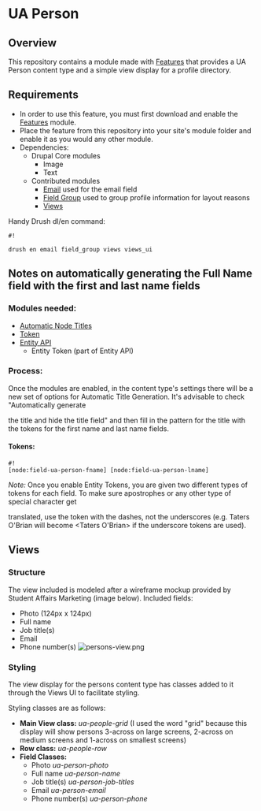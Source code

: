 # UA Person #

## Overview ##
This repository contains a module made with [Features](https://www.drupal.org/project/features) that provides a UA Person content type and a simple view display for a profile directory.

## Requirements ##
- In order to use this feature, you must first download and enable the [Features](https://www.drupal.org/project/features) module. 
- Place the feature from this repository into your site's module folder and enable it as you would any other module.
- Dependencies:
  - Drupal Core modules
    - Image
    - Text
  - Contributed modules
    - [Email](https://www.drupal.org/project/email) used for the email field
    - [Field Group](https://www.drupal.org/project/field_group) used to group profile information for layout reasons
    - [Views](https://www.drupal.org/project/views)

Handy Drush dl/en command:

```
#!

drush en email field_group views views_ui
```
## Notes on automatically generating the Full Name field with the first and last name fields ##

### Modules needed: ###
- [Automatic Node Titles](https://www.drupal.org/project/auto_nodetitle)
- [Token](https://www.drupal.org/project/token)
- [Entity API](https://www.drupal.org/project/entity)
  - Entity Token (part of Entity API)

### Process: ###
Once the modules are enabled, in the content type's settings there will be a new set of options for Automatic Title Generation. It's advisable to check "Automatically generate 

the title and hide the title field" and then fill in the pattern for the title with the tokens for the first name and last name fields.

#### Tokens: ####
```
#!
[node:field-ua-person-fname] [node:field-ua-person-lname]
```
*Note:* Once you enable Entity Tokens, you are given two different types of tokens for each field. To make sure apostrophes or any other type of special character get 

translated, use the token with the dashes, not the underscores (e.g. Taters O'Brian will become <Taters O&#039;Brian> if the underscore tokens are used).

## Views ##

### Structure ###
The view included is modeled after a wireframe mockup provided by Student Affairs Marketing (image below).
Included fields:
- Photo (124px x 124px)
- Full name
- Job title(s)
- Email
- Phone number(s)
![persons-view.png](https://bitbucket.org/repo/qyrqzr/images/288845954-persons-view.png)

### Styling ###
The view display for the persons content type has classes added to it through the Views UI to facilitate styling.

Styling classes are as follows:

- **Main View class:** *ua-people-grid* (I used the word "grid" because this display will show persons 3-across on large screens, 2-across on medium screens and 1-across on smallest screens)
- **Row class:** *ua-people-row*
- **Field Classes:**
    - Photo  *ua-person-photo*
    - Full name  *ua-person-name*
    - Job title(s)  *ua-person-job-titles*
    - Email  *ua-person-email*
    - Phone number(s)  *ua-person-phone*